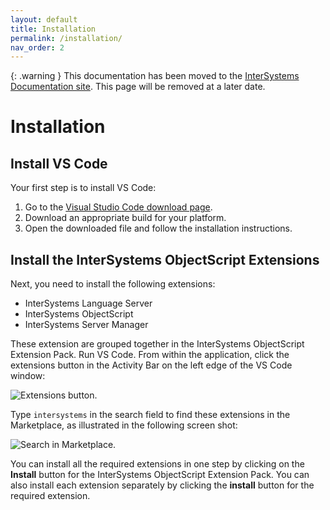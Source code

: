 ```yaml
---
layout: default
title: Installation
permalink: /installation/
nav_order: 2
---
```


{: .warning }
This documentation has been moved to the [InterSystems Documentation site](https://docs.intersystems.com/components/csp/docbook/DocBook.UI.Page.cls?KEY=GVSCO_install). This page will be removed at a later date.

# Installation

## Install VS Code

Your first step is to install VS Code:

1. Go to the [Visual Studio Code download page](https://code.visualstudio.com/).
1. Download an appropriate build for your platform.
1. Open the downloaded file and follow the installation instructions.

## Install the InterSystems ObjectScript Extensions

Next, you need to install the following extensions:

- InterSystems Language Server
- InterSystems ObjectScript
- InterSystems Server Manager

These extension are grouped together in the InterSystems ObjectScript Extension Pack. Run VS Code. From within the application, click the extensions button in the Activity Bar on the left edge of the VS Code window:

![Extensions button.](../assets/images/extensions.png "extensions button")

Type `intersystems` in the search field to find these extensions in the Marketplace, as illustrated in the following screen shot:

![Search in Marketplace.](../assets/images/marketplace.png "search in marketplace")

You can install all the required extensions in one step by clicking on the **Install** button for the InterSystems ObjectScript Extension Pack. You can also install each extension separately by clicking the **install** button for the required extension. 
